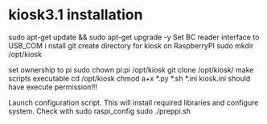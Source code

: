 # kiosk3.1 installation
sudo apt-get update && sudo apt-get upgrade -y
Set BC reader interface to USB_COM
i nstall git
create directory for kiosk on RaspberryPI
sudo mkdir /opt/kiosk

set ownership to pi
sudo chown pi:pi /opt/kiosk
git clone <this repositary> /opt/kiosk/
make scripts executable
cd /opt/kiosk
chmod a+x *.py *.sh *.ini
kiosk.ini should have execute permission!!!

Launch configuration script. This will install required libraries and configure system. Check with sudo raspi_config
sudo ./preppi.sh
